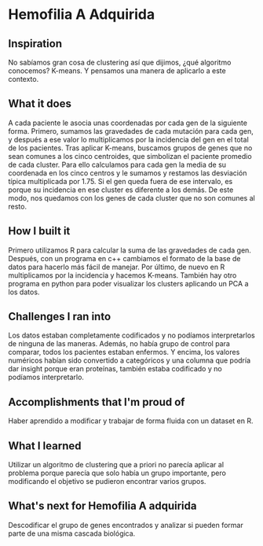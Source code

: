 # Hemofilia A Adquirida
## Inspiration
No sabíamos gran cosa de clustering así que dijimos, ¿qué algoritmo conocemos? K-means. Y pensamos una manera de aplicarlo a este contexto.
## What it does
A cada paciente le asocia unas coordenadas por cada gen de la siguiente forma. Primero, sumamos las gravedades de cada mutación para cada gen, y después a ese valor lo multiplicamos por la incidencia del gen en el total de los pacientes. Tras aplicar K-means, buscamos grupos de genes que no sean comunes a los cinco centroides, que simbolizan el paciente promedio de cada cluster. Para ello calculamos para cada gen la media de su coordenada en los cinco centros y le sumamos y restamos las desviación típica multiplicada por 1.75. Si el gen queda fuera de ese intervalo, es porque su incidencia en ese cluster es diferente a los demás. De este modo, nos quedamos con los genes de cada cluster que no son comunes al resto.
## How I built it
Primero utilizamos R para calcular la suma de las gravedades de cada gen. Después, con un programa en c++ cambiamos el formato de la base de datos para hacerlo más fácil de manejar. Por último, de nuevo en R multiplicamos por la incidencia y hacemos K-means. También hay otro programa en python para poder visualizar los clusters aplicando un PCA a los datos.
## Challenges I ran into
Los datos estaban completamente codificados y no podíamos interpretarlos de ninguna de las maneras. Además, no había grupo de control para comparar, todos los pacientes estaban enfermos. Y encima, los valores numéricos habían sido convertido a categóricos y una columna que podría dar insight porque eran proteínas, también estaba codificado y no podíamos interpretarlo.
## Accomplishments that I'm proud of
Haber aprendido a modificar y trabajar de forma fluida con un dataset en R.
## What I learned
Utilizar un algoritmo de clustering que a priori no parecía aplicar al problema porque parecía que solo había un grupo importante, pero modificando el objetivo se pudieron encontrar varios grupos.
## What's next for Hemofilia A adquirida
Descodificar el grupo de genes encontrados y analizar si pueden formar parte de una misma cascada biológica.
